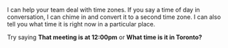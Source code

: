 I can help your team deal with time zones. If you say a time of day in conversation, I can chime in and convert it to a second time zone. I can also tell you what time it is right now in a particular place.

Try saying **That meeting is at 12:00pm** or **What time is it in Toronto?**